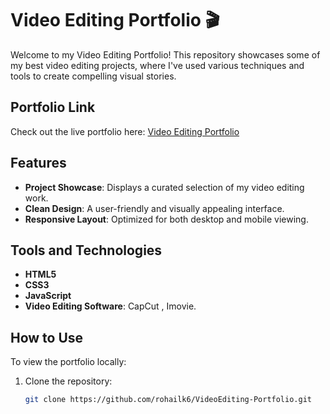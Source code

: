 # Video Editing Portfolio 🎬

Welcome to my Video Editing Portfolio! This repository showcases some of my best video editing projects, where I've used various techniques and tools to create compelling visual stories.

## Portfolio Link

Check out the live portfolio here: [Video Editing Portfolio](https://rohailk6.github.io/VideoEditing-Portfolio/)

## Features

- **Project Showcase**: Displays a curated selection of my video editing work.
- **Clean Design**: A user-friendly and visually appealing interface.
- **Responsive Layout**: Optimized for both desktop and mobile viewing.

## Tools and Technologies

- **HTML5**
- **CSS3**
- **JavaScript**
- **Video Editing Software**: CapCut , Imovie.


## How to Use

To view the portfolio locally:

1. Clone the repository:
   ```bash
   git clone https://github.com/rohailk6/VideoEditing-Portfolio.git

